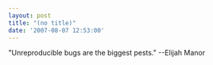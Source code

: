 ```yaml
---
layout: post
title: "(no title)"
date: '2007-08-07 12:53:00'
---
```


"Unreproducible bugs are the biggest pests." --Elijah Manor